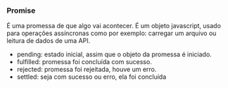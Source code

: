 <h3>Promise</h3>
<p>É uma promessa de que algo vai acontecer.
É um objeto javascript, usado para operações assíncronas como por exemplo: carregar um arquivo ou leitura de dados de uma API.</p>

- pending: estado inicial, assim que o objeto da promessa é iniciado.
- fulfilled: promessa foi concluída com sucesso.
- rejected: promessa foi rejeitada, houve um erro.
- settled: seja com sucesso ou erro, ela foi concluída
